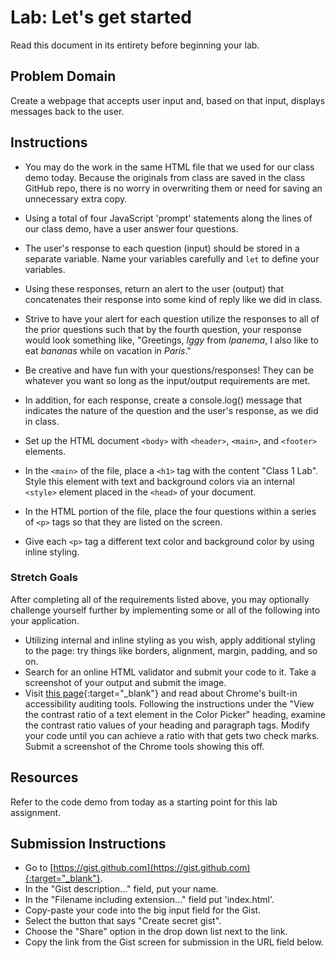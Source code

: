 # Lab: Let's get started

Read this document in its entirety before beginning your lab.

## Problem Domain

Create a webpage that accepts user input and, based on that input, displays messages back to the user.

## Instructions

- You may do the work in the same HTML file that we used for our class demo today. Because the originals from class are saved in the class GitHub repo, there is no worry in overwriting them or need for saving an unnecessary extra copy.
- Using a total of four JavaScript 'prompt' statements along the lines of our class demo, have a user answer four questions.
- The user's response to each question (input) should be stored in a separate variable. Name your variables carefully and `let` to define your variables.
- Using these responses, return an alert to the user (output) that concatenates their response into some kind of reply like we did in class.
- Strive to have your alert for each question utilize the responses to all of the prior questions such that by the fourth question, your response would look something like, "Greetings, *Iggy* from *Ipanema*, I also like to eat *bananas* while on vacation in *Paris*."
- Be creative and have fun with your questions/responses! They can be whatever you want so long as the input/output requirements are met.
- In addition, for each response, create a console.log() message that indicates the nature of the question and the user's response, as we did in class.
- Set up the HTML document `<body>` with `<header>`, `<main>`, and `<footer>` elements.
- In the `<main>` of the file, place a `<h1>` tag with the content "Class 1 Lab". Style this element with text and background colors via an internal `<style>` element placed in the `<head>` of your document.
- In the HTML portion of the file, place the four questions within a series of `<p>` tags so that they are listed on the screen.

- Give each `<p>` tag a different text color and background color by using inline styling.

### Stretch Goals

After completing all of the requirements listed above, you may optionally challenge yourself further by implementing some or all of the following into your application.

- Utilizing internal and inline styling as you wish, apply additional styling to the page: try things like borders, alignment, margin, padding, and so on.
- Search for an online HTML validator and submit your code to it. Take a screenshot of your output and submit the image.
- Visit [this page](https://developers.google.com/web/tools/chrome-devtools/accessibility/reference){:target="_blank"} and read about Chrome's built-in accessibility auditing tools. Following the instructions under the "View the contrast ratio of a text element in the Color Picker" heading, examine the contrast ratio values of your heading and paragraph tags. Modify your code until you can achieve a ratio with that gets two check marks. Submit a screenshot of the Chrome tools showing this off.

## Resources

Refer to the code demo from today as a starting point for this lab assignment.

## Submission Instructions

- Go to [https://gist.github.com](https://gist.github.com){:target="_blank"}.
- In the "Gist description..." field, put your name.
- In the "Filename including extension..." field put 'index.html'.
- Copy-paste your code into the big input field for the Gist.
- Select the button that says "Create secret gist".
- Choose the "Share" option in the drop down list next to the link.
- Copy the link from the Gist screen for submission in the URL field below.

